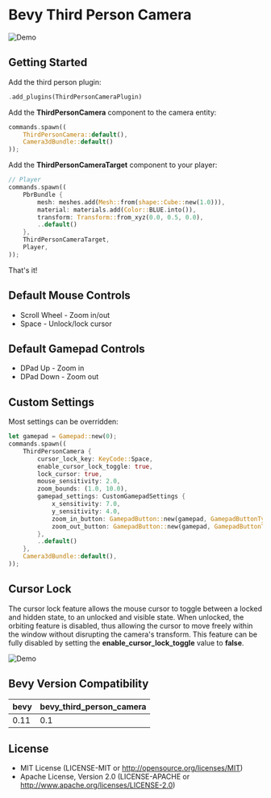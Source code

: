 # Bevy Third Person Camera

![Demo](assets/demo.gif)

## Getting Started

Add the third person plugin: 

```rust
.add_plugins(ThirdPersonCameraPlugin)
```

Add the **ThirdPersonCamera** component to the camera entity: 

```rust
commands.spawn((
    ThirdPersonCamera::default(),
    Camera3dBundle::default()
));
```

Add the **ThirdPersonCameraTarget** component to your player:

```rust
// Player
commands.spawn((
    PbrBundle {
        mesh: meshes.add(Mesh::from(shape::Cube::new(1.0))),
        material: materials.add(Color::BLUE.into()),
        transform: Transform::from_xyz(0.0, 0.5, 0.0),
        ..default()
    },
    ThirdPersonCameraTarget,
    Player,
));
```

That's it! 

## Default Mouse Controls

- Scroll Wheel - Zoom in/out
- Space - Unlock/lock cursor

## Default Gamepad Controls

- DPad Up - Zoom in
- DPad Down - Zoom out

## Custom Settings

Most settings can be overridden: 

```rust
let gamepad = Gamepad::new(0);
commands.spawn((
    ThirdPersonCamera {
        cursor_lock_key: KeyCode::Space,
        enable_cursor_lock_toggle: true,
        lock_cursor: true,
        mouse_sensitivity: 2.0,
        zoom_bounds: (1.0, 10.0),
        gamepad_settings: CustomGamepadSettings {
            x_sensitivity: 7.0,
            y_sensitivity: 4.0,
            zoom_in_button: GamepadButton::new(gamepad, GamepadButtonType::DPadUp),
            zoom_out_button: GamepadButton::new(gamepad, GamepadButtonType::DPadDown),
        },
        ..default()
    },
    Camera3dBundle::default(),
));
```

## Cursor Lock

The cursor lock feature allows the mouse cursor to toggle between a locked and hidden state, to an unlocked and visible state. When unlocked, the orbiting feature is disabled, thus allowing the cursor to move freely within the window without disrupting the camera's transform. This feature can be fully disabled by setting the **enable_cursor_lock_toggle** value to **false**.

![Demo](assets/demo2.gif)

## Bevy Version Compatibility

| bevy | bevy_third_person_camera |
| ---- | ------------------------ |
| 0.11 | 0.1                      |

## License

- MIT License (LICENSE-MIT or http://opensource.org/licenses/MIT)
- Apache License, Version 2.0 (LICENSE-APACHE or http://www.apache.org/licenses/LICENSE-2.0)





